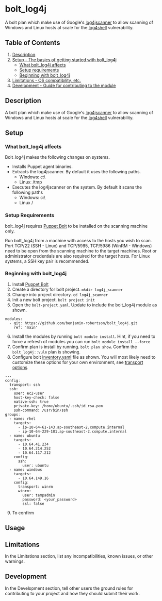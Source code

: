 # bolt_log4j

A bolt plan which make use of Google's [log4jscanner][1] to allow scanning of Windows and Linux hosts at scale for the [log4shell][2] vulnerability.

## Table of Contents

1. [Description](#description)
1. [Setup - The basics of getting started with bolt_log4j](#setup)
    * [What bolt_log4j affects](#what-bolt_log4j-affects)
    * [Setup requirements](#setup-requirements)
    * [Beginning with bolt_log4j](#beginning-with-bolt_log4j)
1. [Limitations - OS compatibility, etc.](#limitations)
1. [Development - Guide for contributing to the module](#development)

## Description

A bolt plan which make use of Google's [log4jscanner][1] to allow scanning of Windows and Linux hosts at scale for the [log4shell][2] vulnerability. 

## Setup

### What bolt_log4j affects

Bolt_log4j makes the following changes on systems.

* Installs Puppet agent binaries.
* Extracts the log4jscanner. By default it uses the following paths.
    * Windows: c:\
    * Linux: /tmp
* Executes the log4jscanner on the system. By default it scans the following paths
    * Windows: c:\
    * Linux /


### Setup Requirements

bolt_log4j requires [Puppet Bolt][3] to be installed on the scanning machine only.

Run bolt_log4j from a machine with access to the hosts you wish to scan. Port TCP/22 (SSH - Linux) and TCP/5985, TCP/5986 (WinRM - Windows) need to be open from the scanning machine to the target machines. Root or administrator credentials are also required for the target hosts. For Linux systems, a SSH key pair is recommended. 

### Beginning with bolt_log4j

1. Install [Puppet Bolt][3]
2. Create a directory for bolt project. `mkdir log4j_scanner`
3. Change into project directory. `cd log4j_scanner`
4. Init a new bolt project. `bolt project init`
5. Open the `bolt-project.yaml`. Update to include the bolt_log4j module as shown.
```
modules:
  - git: https://github.com/benjamin-robertson/bolt_log4j.git
    ref: 'main'
```
6. Install the modules by running `bolt module install`. Hint, if you need to force a refresh of modules you can run `bolt module install --force`
7. Confirm plan is install by running. `bolt plan show`. Confirm the `bolt_log4j::vuln` plan is showing.
8. Configure bolt [inventory.yaml][4] file as shown. You will most likely need to customize these options for your own environment, see [transport options][5].
```
---
config:
  transport: ssh
  ssh:
    user: ec2-user
    host-key-check: false
    native-ssh: true
    private-key: /home/ubuntu/.ssh/id_rsa.pem
    ssh-command: /usr/bin/ssh
groups:
  - name: rhel
    targets:
      - ip-10-64-61-143.ap-southeast-2.compute.internal
      - ip-10-64-229-181.ap-southeast-2.compute.internal
  - name: ubuntu
    targets:
      - 10.64.41.234
      - 10.64.214.252
      - 10.64.117.212
    config:
      ssh:
        user: ubuntu
  - name: windows
    targets:
      - 10.64.149.16
    config:
      transport: winrm
      winrm:
        user: tempadmin
        password: <your_password>
        ssl: false
```
9. To confirm 

## Usage



## Limitations

In the Limitations section, list any incompatibilities, known issues, or other
warnings.

## Development

In the Development section, tell other users the ground rules for contributing
to your project and how they should submit their work.

[1]: https://github.com/google/log4jscanner
[2]: https://en.wikipedia.org/wiki/Log4Shell
[3]: https://www.puppet.com/docs/bolt/latest/bolt_installing
[4]: https://www.puppet.com/docs/bolt/latest/inventory_files
[5]: https://www.puppet.com/docs/bolt/latest/bolt_transports_reference